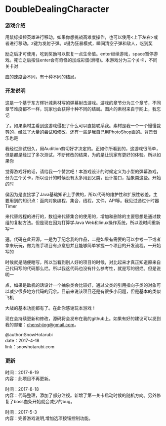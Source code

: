 # DoubleDealingCharacter

### 游戏介绍
用鼠标操控英雄进行移动，如果你想挑战高难度操作，也可以使用<上下左右>或者<W-A-S-D>进行移动。z键为发射子弹。x键为狂暴模式，瞬间清空子弹和敌人，吃到奖

励之后才可使用，吃到奖励可以恢复一点生命值。enter继续游戏，space暂停游戏。死亡之后按住enter会有奇怪的加成彩蛋(滑稽)。本游戏分为三个关卡，不同关卡对

应的速度会不同，有十种不同的结局。

### 开发说明
这是一个基于东方辉针城素材写的弹幕射击游戏。游戏的章节分为三个章节，不同章节难度都不一样，玩家也会获得十种不同的结局。图片的素材来自于网上，我忘记

了。如果素材主看到这游戏侵犯了什么可以直接联系我。素材是我一个一个慢慢裁剪的，经过了大量的尝试和修改，还有一些是我自己用PhotoShop画的。背景音乐也是

我经过测试很久，用Audition剪切好才决定的。正如你所看到的，这游戏很简单，但是都是经过了多次测试，不断修改的结果，为的是让玩家有更好的体验。所以如果你

觉得游戏好的话，请给我一个赞赏吧！本游戏设计的时候定义为小型的弹幕游戏，分为三个关卡，所以设计的时候没有太多用到父类，设计接口，抽象类这些。开始的时

侯因为是直接学了Java基础知识上手做的，所以代码的维护性和扩展性较差。主要用到的知识点：面向对象编程，集合，线程，文件，API等。我见过通过计时器Timer

来代替线程的进行的，数组来代替集合的使用的，增加和删除的主要思想是通过数组的复制方法。但是现在因为打算学Java Web和linux操作系统，所以没时间重新写一

遍。代码在此开源，一是为了纪念我的作品，二是如果有需要的可以参考一下或者拿来玩玩，做为练手项目有点意思并且能够简单掌握一个项目的开发流程。一开始写的

时候就是随便瞎写，所以当看到别人好的项目的时候，对比起来才真正知道原来自己代码写的代码那么烂。所以我这代码也没有什么参考性，就是写的很烂。但是说明一

点，如果是敌机的话设计一个抽象类会比较好，通过父类的引用指向子类的对象可以减少很多地方代码的冗余。目前来说该项目还是有很多小问题，但是基本的类似飞机

大战的基本功能都有了。在此你感谢玩本游戏！

现在会持续更新和修改，源码将会发布在我的github上。如果有好的建议可以发到我的邮箱：chenshjing@gmail.com。

@author:SnowHotarubi<br>
date：2017-4-18<br>
link：snowhotarubi.com<br>

### 更新
时间：2017-8-19<br>
内容：此项目不再更新。

时间：2017-8-18<br>
内容：代码整理，添加了部分注视。新增了第一关卡启动时候的随机方向。另外修复了boss血条开始就会减少的bug。

时间：2017-5-3<br>
内容：完善游戏说明,增加选项按钮控制功能。






